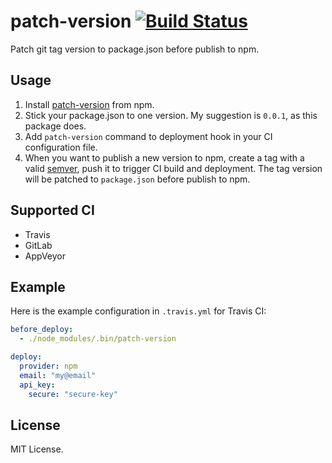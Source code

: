 # patch-version [![Build Status](https://travis-ci.org/lijunle/npm-patch-version.svg?branch=master)](https://travis-ci.org/lijunle/npm-patch-version)

Patch git tag version to package.json before publish to npm.

## Usage

1. Install [patch-version](https://www.npmjs.com/package/patch-version) from npm.
2. Stick your package.json to one version. My suggestion is `0.0.1`, as this package does.
3. Add `patch-version` command to deployment hook in your CI configuration file.
4. When you want to publish a new version to npm, create a tag with a valid [semver](http://semver.org/), push it to trigger CI build and deployment. The tag version will be patched to `package.json` before publish to npm.

## Supported CI

- Travis
- GitLab
- AppVeyor

## Example

Here is the example configuration in `.travis.yml` for Travis CI:

```yaml
before_deploy:
  - ./node_modules/.bin/patch-version

deploy:
  provider: npm
  email: "my@email"
  api_key:
    secure: "secure-key"
```


## License

MIT License.
